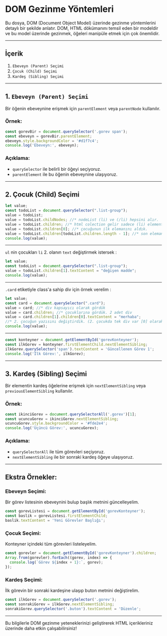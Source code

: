 # DOM Gezinme Yöntemleri

Bu dosya, DOM (Document Object Model) üzerinde gezinme yöntemlerini detaylı bir şekilde anlatır. DOM, HTML dökümanını temsil eden bir modeldir ve bu model üzerinde gezinmek, öğeleri manipüle etmek için çok önemlidir.

---

## İçerik

1. `Ebeveyn (Parent) Seçimi`
2. `Çocuk (Child) Seçimi`
3. `Kardeş (Sibling) Seçimi`

---

## 1. `Ebeveyn (Parent) Seçimi`
Bir öğenin ebeveynine erişmek için `parentElement` veya `parentNode` kullanılır.

### Örnek:

```javascript
const gorevBir = document.querySelector('.gorev span');
const ebeveyn = gorevBir.parentElement;
ebeveyn.style.backgroundColor = '#d1f7c4';
console.log('Ebeveyn:', ebeveyn);
```

### Açıklama:
- `querySelector` ile belirli bir öğeyi seçiyoruz.
- `parentElement` ile bu öğenin ebeveynine ulaşıyoruz.
---





## 2. **Çocuk (Child) Seçimi**
```javascript
let value;
const todoList = document.querySelector(".list-group");
value = todoList;
value = todoList.childNodes; //* nodeList (li) ve (/li) hepsini alır.
value = todoList.children; //* html colection gelir sadece (li) elementleri alır.
value = todoList.children[0]; //* çocuğunun ilk elemanını aldık.
value = todoList.children[todoList.children.length - 1]; //* son elemanı aldık.
console.log(value);
```
---
`ul` nin çocukları `li` 2. olanın `text` değiştirmek istersek :
```javascript
let value;
const todoList = document.querySelector(".list-group");
value = todoList.children[1].textContent = "değişen madde";
console.log(value);
```
---
`.card` etiketiyle class'a sahip div için örnek verelim :
```javascript
let value;
const card = document.querySelector(".card");
value = card; //* div kapsayıcı olarak gördük
value = card.children; //* çocuklarına gördük. 2 adet div
value = card.children[1].children[0].textContent = "merhaba";
//* 2. çocuğun yazısını değiştirdik. (2. çocukda tek div var [0] olarak belirtilmelidir.)
console.log(value);
```
---

```javascript
const konteyner = document.getElementById('gorevKonteyner');
const ilkGorev = konteyner.firstElementChild.nextElementSibling;
ilkGorev.querySelector('span').textContent = 'Güncellenen Görev 1';
console.log('İlk Görev:', ilkGorev);
```
---





## 3. **Kardeş (Sibling) Seçimi**
Bir elementin kardeş öğelerine erişmek için `nextElementSibling` veya `previousElementSibling` kullanılır.

### Örnek:

```javascript
const ikinciGorev = document.querySelectorAll('.gorev')[1];
const ucuncuGorev = ikinciGorev.nextElementSibling;
ucuncuGorev.style.backgroundColor = '#fde2e4';
console.log('Üçüncü Görev:', ucuncuGorev);
```

### Açıklama:
- `querySelectorAll` ile tüm görevleri seçiyoruz.
- `nextElementSibling` ile bir sonraki kardeş öğeye ulaşıyoruz.

---

## Ekstra Örnekler:

### Ebeveyn Seçimi:
Bir görev listesinin ebeveynini bulup başlık metnini güncelleyelim.

```javascript
const gorevListesi = document.getElementById('gorevKonteyner');
const baslik = gorevListesi.firstElementChild;
baslik.textContent = 'Yeni Görevler Başlığı';
```

### Çocuk Seçimi:
Konteyner içindeki tüm görevleri listeleyelim.

```javascript
const gorevler = document.getElementById('gorevKonteyner').children;
Array.from(gorevler).forEach((gorev, index) => {
  console.log(`Görev ${index + 1}:`, gorev);
});
```

### Kardeş Seçimi:
İlk görevin bir sonraki kardeşine ulaşıp buton metnini değiştirelim.

```javascript
const ilkGorev = document.querySelector('.gorev');
const sonrakiGorev = ilkGorev.nextElementSibling;
sonrakiGorev.querySelector('.buton').textContent = 'Düzenle';
```

---

Bu bilgilerle DOM gezinme yeteneklerinizi geliştirerek HTML içerikleriniz üzerinde daha etkin çalışabilirsiniz!

